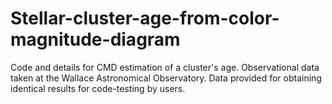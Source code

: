 # Stellar-cluster-age-from-color-magnitude-diagram
Code and details for CMD estimation of a cluster's age. Observational data taken at the Wallace Astronomical Observatory. Data provided for obtaining identical results for code-testing by users.
